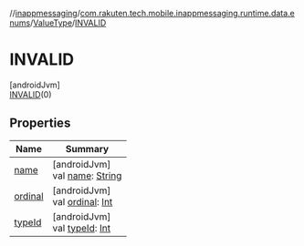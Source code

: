 //[inappmessaging](../../../../index.md)/[com.rakuten.tech.mobile.inappmessaging.runtime.data.enums](../../index.md)/[ValueType](../index.md)/[INVALID](index.md)

# INVALID

[androidJvm]\
[INVALID](index.md)(0)

## Properties

| Name | Summary |
|---|---|
| [name](index.md#-372974862%2FProperties%2F-93201661) | [androidJvm]<br>val [name](index.md#-372974862%2FProperties%2F-93201661): [String](https://kotlinlang.org/api/latest/jvm/stdlib/kotlin/-string/index.html) |
| [ordinal](index.md#-739389684%2FProperties%2F-93201661) | [androidJvm]<br>val [ordinal](index.md#-739389684%2FProperties%2F-93201661): [Int](https://kotlinlang.org/api/latest/jvm/stdlib/kotlin/-int/index.html) |
| [typeId](../type-id.md) | [androidJvm]<br>val [typeId](../type-id.md): [Int](https://kotlinlang.org/api/latest/jvm/stdlib/kotlin/-int/index.html) |
